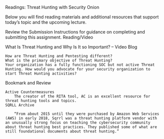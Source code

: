 
Readings: Threat Hunting with Security Onion

Below you will find reading materials and additional resources that support today’s topic and the upcoming lecture.

Review the Submission Instructions for guidance on completing and submitting this assignment.
Reading/Video

What Is Threat Hunting and Why Is It so Important? – Video Blog

    How are Threat Hunting and Pentesting different?
    What is the primary objective of Threat Hunting?
    Your organization has a fully functioning SOC but not active Threat Hunting. How would you advocate for your security organization to start Threat Hunting activities?

Bookmark and Review

    Active Countermeasures
        The creator of the RITA tool, AC is an excellent resource for threat hunting tools and topics.
    SQRLL Archive

        “From about 2015 until they were purchased by Amazon Web Services (AWS) in early 2018, Sqrrl was a threat hunting platform vendor with an unusually strong focus on teaching the cybersecurity community about threat hunting best practices. They published some of what are still foundational documents about threat hunting.”

